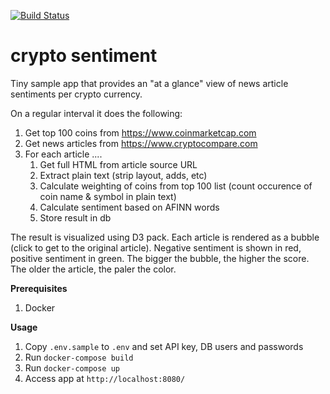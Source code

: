 [![Build Status](https://gitlab.com/tweinmann/crypto_sentiment/badges/master/pipeline.svg)](https://gitlab.com/tweinmann/crypto_sentiment/pipelines)

# crypto sentiment 

Tiny sample app that provides an "at a glance" view of news article sentiments per crypto currency. 

On a regular interval it does the following:

1. Get top 100 coins from https://www.coinmarketcap.com
2. Get news articles from https://www.cryptocompare.com
3. For each article ....
    1. Get full HTML from article source URL
    2. Extract plain text (strip layout, adds, etc)
    3. Calculate weighting of coins from top 100 list (count occurence of coin name & symbol in plain text)
    4. Calculate sentiment based on AFINN words
    5. Store result in db

The result is visualized using D3 pack. Each article is rendered as a bubble (click to get to the original article). Negative sentiment is shown in red, positive sentiment in green. The bigger the bubble, the higher the score. The older the article, the paler the color.

**Prerequisites**

1. Docker

**Usage**

1. Copy `.env.sample` to `.env` and set API key, DB users and passwords
2. Run `docker-compose build`
3. Run `docker-compose up`
4. Access app at `http://localhost:8080/`




 
